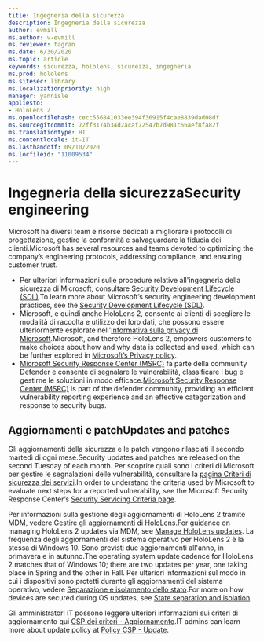 ```yaml
---
title: Ingegneria della sicurezza
description: Ingegneria della sicurezza
author: evmill
ms.author: v-evmill
ms.reviewer: tagran
ms.date: 6/30/2020
ms.topic: article
keywords: sicurezza, hololens, sicurezza, ingegneria
ms.prod: hololens
ms.sitesec: library
ms.localizationpriority: high
manager: yannisle
appliesto:
- HoloLens 2
ms.openlocfilehash: cecc556841033ee394f36915f4cae8839dad08df
ms.sourcegitcommit: 72ff3174b34d2acaf72547b7d981c66aef8fa82f
ms.translationtype: HT
ms.contentlocale: it-IT
ms.lasthandoff: 09/10/2020
ms.locfileid: "11009534"
---
```

# <span data-ttu-id="9f783-104">Ingegneria della sicurezza</span><span class="sxs-lookup"><span data-stu-id="9f783-104">Security engineering</span></span>

<span data-ttu-id="9f783-105">Microsoft ha diversi team e risorse dedicati a migliorare i protocolli di progettazione, gestire la conformità e salvaguardare la fiducia dei clienti.</span><span class="sxs-lookup"><span data-stu-id="9f783-105">Microsoft has several resources and teams devoted to optimizing the company’s engineering protocols, addressing compliance, and ensuring customer trust.</span></span> 

  * <span data-ttu-id="9f783-106">Per ulteriori informazioni sulle procedure relative all'ingegneria della sicurezza di Microsoft, consultare [Security Development Lifecycle (SDL)](https://www.microsoft.com/securityengineering/sdl).</span><span class="sxs-lookup"><span data-stu-id="9f783-106">To learn more about Microsoft’s security engineering development practices, see the [Security Development Lifecycle (SDL)](https://www.microsoft.com/securityengineering/sdl).</span></span>
  * <span data-ttu-id="9f783-107">Microsoft, e quindi anche HoloLens 2, consente ai clienti di scegliere le modalità di raccolta e utilizzo dei loro dati, che possono essere ulteriormente esplorate nell'[Informativa sulla privacy di Microsoft](https://privacy.microsoft.com/).</span><span class="sxs-lookup"><span data-stu-id="9f783-107">Microsoft, and therefore HoloLens 2, empowers customers to make choices about how and why data is collected and used, which can be further explored in [Microsoft’s Privacy policy](https://privacy.microsoft.com/).</span></span> 
  * <span data-ttu-id="9f783-108">[Microsoft Security Response Center (MSRC)](https://www.microsoft.com/msrc) fa parte della community Defender e consente di segnalare le vulnerabilità, classificare i bug e gestirne le soluzioni in modo efficace.</span><span class="sxs-lookup"><span data-stu-id="9f783-108">[Microsoft Security Response Center (MSRC)](https://www.microsoft.com/msrc) is part of the defender community, providing an efficient vulnerability reporting experience and an effective categorization and response to security bugs.</span></span> 

## <span data-ttu-id="9f783-109">Aggiornamenti e patch</span><span class="sxs-lookup"><span data-stu-id="9f783-109">Updates and patches</span></span>

<span data-ttu-id="9f783-110">Gli aggiornamenti della sicurezza e le patch vengono rilasciati il secondo martedì di ogni mese.</span><span class="sxs-lookup"><span data-stu-id="9f783-110">Security updates and patches are released on the second Tuesday of each month.</span></span> <span data-ttu-id="9f783-111">Per scoprire quali sono i criteri di Microsoft per gestire le segnalazioni delle vulnerabilità, consultare la [pagina Criteri di sicurezza dei servizi](https://www.microsoft.com/msrc/windows-security-servicing-criteria).</span><span class="sxs-lookup"><span data-stu-id="9f783-111">In order to understand the criteria used by Microsoft to evaluate next steps for a reported vulnerability, see the Microsoft Security Response Center’s [Security Servicing Criteria page](https://www.microsoft.com/msrc/windows-security-servicing-criteria).</span></span> 

<span data-ttu-id="9f783-112">Per informazioni sulla gestione degli aggiornamenti di HoloLens 2 tramite MDM, vedere [Gestire gli aggiornamenti di HoloLens](https://docs.microsoft.com/hololens/hololens-updates).</span><span class="sxs-lookup"><span data-stu-id="9f783-112">For guidance on managing HoloLens 2 updates via MDM, see [Manage HoloLens updates](https://docs.microsoft.com/hololens/hololens-updates).</span></span> <span data-ttu-id="9f783-113">La frequenza degli aggiornamenti del sistema operativo per HoloLens 2 è la stessa di Windows 10. Sono previsti due aggiornamenti all'anno, in primavera e in autunno.</span><span class="sxs-lookup"><span data-stu-id="9f783-113">The operating system update cadence for HoloLens 2 matches that of Windows 10; there are two updates per year, one taking place in Spring and the other in Fall.</span></span> <span data-ttu-id="9f783-114">Per ulteriori informazioni sul modo in cui i dispositivi sono protetti durante gli aggiornamenti del sistema operativo, vedere [Separazione e isolamento dello stato](security-state-separation-isolation.md).</span><span class="sxs-lookup"><span data-stu-id="9f783-114">For more on how devices are secured during OS updates, see [State separation and isolation](security-state-separation-isolation.md).</span></span> 

<span data-ttu-id="9f783-115">Gli amministratori IT possono leggere ulteriori informazioni sui criteri di aggiornamento qui [CSP dei criteri - Aggiornamento](https://docs.microsoft.com/windows/client-management/mdm/policy-csp-update).</span><span class="sxs-lookup"><span data-stu-id="9f783-115">IT admins can learn more about update policy at [Policy CSP - Update](https://docs.microsoft.com/windows/client-management/mdm/policy-csp-update).</span></span> 
